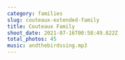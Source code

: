 ```yaml
---
category: families
slug: couteaux-extended-family
title: Couteaux Family
shoot_date: 2021-07-16T00:58:49.822Z
total_photos: 45
music: andthebirdssing.mp3
---
```

